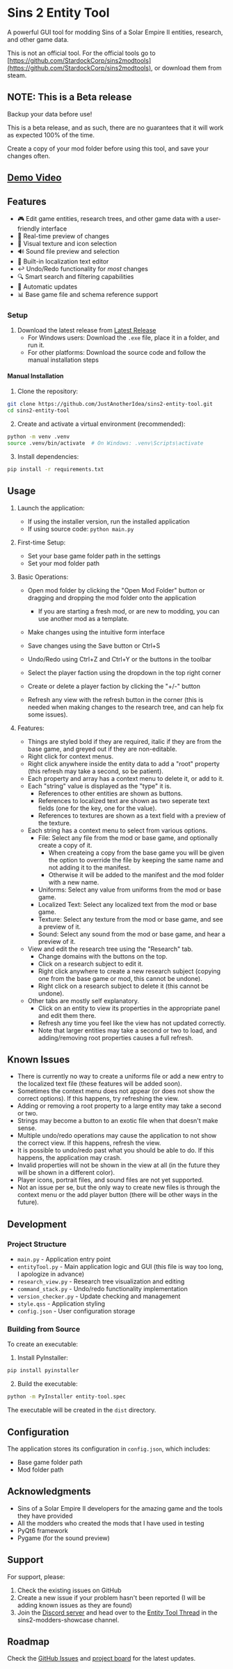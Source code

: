 # Sins 2 Entity Tool

A powerful GUI tool for modding Sins of a Solar Empire II entities, research, and other game data.

This is not an official tool. For the official tools go to [https://github.com/StardockCorp/sins2modtools](https://github.com/StardockCorp/sins2modtools), or download them from steam.

## NOTE: This is a Beta release

Backup your data before use!

This is a beta release, and as such, there are no guarantees that it will work as expected 100% of the time.

Create a copy of your mod folder before using this tool, and save your changes often.

## [Demo Video](https://youtu.be/2VGNgComdik?si=5GnYF6CmZ_XoJkFS)

## Features

- 🎮 Edit game entities, research trees, and other game data with a user-friendly interface
- 🔄 Real-time preview of changes
- 🎨 Visual texture and icon selection
- 🔊 Sound file preview and selection
- 📝 Built-in localization text editor
- ↩️ Undo/Redo functionality for *most* changes
- 🔍 Smart search and filtering capabilities
- 🔄 Automatic updates
- 📊 Base game file and schema reference support

### Setup

1. Download the latest release from [Latest Release](https://github.com/JustAnotherIdea/sins2-entity-tool/releases/latest)
   - For Windows users: Download the `.exe` file, place it in a folder, and run it.
   - For other platforms: Download the source code and follow the manual installation steps


#### Manual Installation

1. Clone the repository:
```bash
git clone https://github.com/JustAnotherIdea/sins2-entity-tool.git
cd sins2-entity-tool
```

2. Create and activate a virtual environment (recommended):
```bash
python -m venv .venv
source .venv/bin/activate  # On Windows: .venv\Scripts\activate
```

3. Install dependencies:
```bash
pip install -r requirements.txt
```

## Usage

1. Launch the application:
    - If using the installer version, run the installed application
    - If using source code: `python main.py`

2. First-time Setup:
    - Set your base game folder path in the settings
    - Set your mod folder path

3. Basic Operations:
    - Open mod folder by clicking the "Open Mod Folder" button or dragging and dropping the mod folder onto the application
        - If you are starting a fresh mod, or are new to modding, you can use another mod as a template.
    - Make changes using the intuitive form interface
    - Save changes using the Save button or Ctrl+S
    - Undo/Redo using Ctrl+Z and Ctrl+Y or the buttons in the toolbar
    - Select the player faction using the dropdown in the top right corner

    - Create or delete a player faction by clicking the "+/-" button
    - Refresh any view with the refresh button in the corner (this is needed when making changes to the research tree, and can help fix some issues).

4. Features:
    - Things are styled bold if they are required, italic if they are from the base game, and greyed out if they are non-editable.
    - Right click for context menus.
    - Right click anywhere inside the entity data to add a "root" property (this refresh may take a second, so be patient).
    - Each property and array has a context menu to delete it, or add to it.
    - Each "string" value is displayed as the "type" it is.
        - References to other entities are shown as buttons.
        - References to localized text are shown as two seperate text fields (one for the key, one for the value).
        - References to textures are shown as a text field with a preview of the texture.
    - Each string has a context menu to select from various options.
        - File: Select any file from the mod or base game, and optionally create a copy of it.
            - When createing a copy from the base game you will be given the option to override the file by keeping the same name and not adding it to the manifest.
            - Otherwise it will be added to the manifest and the mod folder with a new name.
        - Uniforms: Select any value from uniforms from the mod or base game.
        - Localized Text: Select any localized text from the mod or base game.
        - Texture: Select any texture from the mod or base game, and see a preview of it.
        - Sound: Select any sound from the mod or base game, and hear a preview of it.
    - View and edit the research tree using the "Research" tab.
        - Change domains with the buttons on the top.
        - Click on a research subject to edit it.
        - Right click anywhere to create a new research subject (copying one from the base game or mod, this cannot be undone).
        - Right click on a research subject to delete it (this cannot be undone).
    - Other tabs are mostly self explanatory.
        - Click on an entity to view its properties in the appropriate panel and edit them there.
        - Refresh any time you feel like the view has not updated correctly.
        - Note that larger entities may take a second or two to load, and adding/removing root properties causes a full refresh.

## Known Issues

- There is currently no way to create a uniforms file or add a new entry to the localized text file (these features will be added soon).
- Sometimes the context menu does not appear (or does not show the correct options). If this happens, try refreshing the view.
- Adding or removing a root property to a large entity may take a second or two.
- Strings may become a button to an exotic file when that doesn't make sense.
- Multiple undo/redo operations may cause the application to not show the correct view. If this happens, refresh the view.
- It is possible to undo/redo past what you should be able to do. If this happens, the application may crash.
- Invalid properties will not be shown in the view at all (in the future they will be shown in a different color).
- Player icons, portrait files, and sound files are not yet supported.
- Not an issue per se, but the only way to create new files is through the context menu or the add player button (there will be other ways in the future).

## Development

### Project Structure

- `main.py` - Application entry point
- `entityTool.py` - Main application logic and GUI (this file is way too long, I apologize in advance)
- `research_view.py` - Research tree visualization and editing
- `command_stack.py` - Undo/redo functionality implementation
- `version_checker.py` - Update checking and management
- `style.qss` - Application styling
- `config.json` - User configuration storage

### Building from Source

To create an executable:

1. Install PyInstaller:
```bash
pip install pyinstaller
```

2. Build the executable:
```bash
python -m PyInstaller entity-tool.spec
```

The executable will be created in the `dist` directory.

## Configuration

The application stores its configuration in `config.json`, which includes:
- Base game folder path
- Mod folder path

## Acknowledgments

- Sins of a Solar Empire II developers for the amazing game and the tools they have provided
- All the modders who created the mods that I have used in testing
- PyQt6 framework
- Pygame (for the sound preview)

## Support

For support, please:
1. Check the existing issues on GitHub
2. Create a new issue if your problem hasn't been reported (I will be adding known issues as they are found)
3. Join the [Discord server](https://discord.com/invite/sinsofasolarempire) and head over to the [Entity Tool Thread](https://discord.com/channels/266693357093257216/1329849082675462144) in the sins2-modders-showcase channel.


## Roadmap

Check the [GitHub Issues](https://github.com/JustAnotherIdea/sins2-entity-tool/issues) and [project board](https://github.com/users/JustAnotherIdea/projects/6) for the latest updates.
